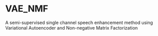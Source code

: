 # VAE_NMF
A semi-supervised single channel speech enhancement method using Variational Autoencoder and Non-negative Matrix Factorization
